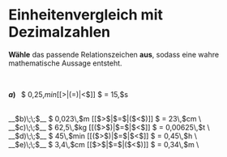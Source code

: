 <!--
version:  0.0.1

language: de

@style
input {
    text-align: center;
}

.flex-container {
    display: flex;
    flex-wrap: wrap;
    align-items: stretch;
    gap: 20px;
}

.flex-child {
    flex: 1;
    min-width: 350px;
    margin-right: 20px;
}

@media (max-width: 400px) {
    .flex-child {
        flex: 100%;
        margin-right: 0;
    }
}
@end

formula: \carry   \textcolor{red}{\scriptsize #1}
formula: \digit   \rlap{\carry{#1}}\phantom{#2}#2
formula: \permil  \text{‰}

import: https://raw.githubusercontent.com/LiaTemplates/Tikz-Jax/main/README.md

script: https://cdn.jsdelivr.net/gh/LiaTemplates/Tikz-Jax@main/dist/index.js


tags: Einheiten, Dezimalzahlen, Länge, Masse, Zeit, leicht, niedrig, Angeben

comment: Welche angegebene Größe in Dezimalzahldarstellung ist größer? Wähle das passende Relationszeichen.

author: Martin Lommatzsch

-->




# Einheitenvergleich mit Dezimalzahlen


**Wähle** das passende Relationszeichen **aus**, sodass eine wahre mathematische Aussage entsteht.

<br>

<section class="flex-container">

<div class="flex-child">

__$a)\;\;$__ $ 0,25\,$min [[$>$|($=$)|$<$]] $ = 15\,$s \
<br>
</div>
<div class="flex-child">
__$b)\;\;$__ $ 0,023\,$m [[$>$|$=$|($<$)]] $ = 23\,$cm \
<br>
</div>
<div class="flex-child">
__$c)\;\;$__ $ 62,5\,$kg [[($>$)|$=$|$<$]] $ = 0,00625\,$t \
<br>
</div>
<div class="flex-child">
__$d)\;\;$__ $ 45\,$min [[($>$)|$=$|$<$]] $ = 0,45\,$h \
<br>
</div>
<div class="flex-child">
__$e)\;\;$__ $ 3,4\,$cm [[$>$|$=$|($<$)]] $ = 0,34\,$m \
<br>

</div>


</section>

<br>
<br>
<br>
<br>
<br>